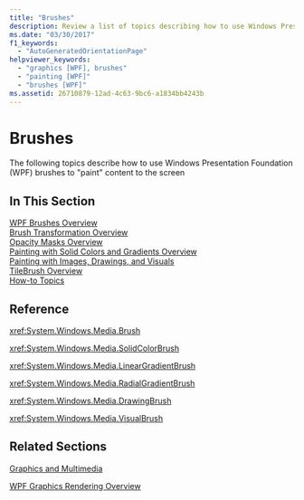 ```yaml
---
title: "Brushes"
description: Review a list of topics describing how to use Windows Presentation Foundation (WPF) brushes to paint content.
ms.date: "03/30/2017"
f1_keywords: 
  - "AutoGeneratedOrientationPage"
helpviewer_keywords: 
  - "graphics [WPF], brushes"
  - "painting [WPF]"
  - "brushes [WPF]"
ms.assetid: 26710879-12ad-4c63-9bc6-a1834bb4243b
---
```

# Brushes
The following topics describe how to use Windows Presentation Foundation (WPF) brushes to "paint" content to the screen  
  
## In This Section  
 [WPF Brushes Overview](wpf-brushes-overview.md)  
 [Brush Transformation Overview](brush-transformation-overview.md)  
 [Opacity Masks Overview](opacity-masks-overview.md)  
 [Painting with Solid Colors and Gradients Overview](painting-with-solid-colors-and-gradients-overview.md)  
 [Painting with Images, Drawings, and Visuals](painting-with-images-drawings-and-visuals.md)  
 [TileBrush Overview](tilebrush-overview.md)  
 [How-to Topics](brushes-how-to-topics.md)  
  
## Reference  
 <xref:System.Windows.Media.Brush>  
  
 <xref:System.Windows.Media.SolidColorBrush>  
  
 <xref:System.Windows.Media.LinearGradientBrush>  
  
 <xref:System.Windows.Media.RadialGradientBrush>  
  
 <xref:System.Windows.Media.DrawingBrush>  
  
 <xref:System.Windows.Media.VisualBrush>  
  
## Related Sections  
 [Graphics and Multimedia](index.md)  
  
 [WPF Graphics Rendering Overview](wpf-graphics-rendering-overview.md)
